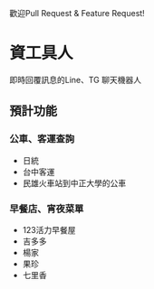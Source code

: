 歡迎Pull Request & Feature Request!
# 資工具人
即時回覆訊息的Line、TG 聊天機器人

## 預計功能
### 公車、客運查詢
- 日統
- 台中客運
- 民雄火車站到中正大學的公車

### 早餐店、宵夜菜單
- 123活力早餐屋
- 吉多多
- 楊家
- 果珍
- 七里香
